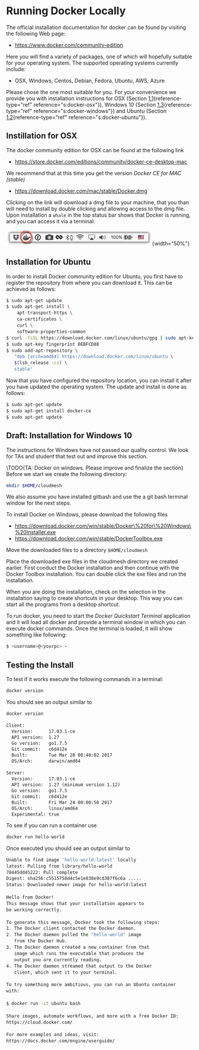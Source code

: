 Running Docker Locally
======================

The official installation documentation for docker can be found by
visiting the following Web page:

* <https://www.docker.com/community-edition>

Here you will find a variety of packages, one of which will hopefully
suitable for your operating system. The supported operating systems
currently include:

-   OSX, Windows, Centos, Debian, Fedora, Ubuntu, AWS, Azure

Please chose the one most suitable for you. For your convenience we
provide you with installation instructions for OSX
(Section [1.1](#s:docker-osx){reference-type="ref"
reference="s:docker-osx"}), Windows 10
(Section [1.3](#s:docker-windows){reference-type="ref"
reference="s:docker-windows"}) and Ubuntu
(Section [1.2](#s:docker-ubuntu){reference-type="ref"
reference="s:docker-ubuntu"}).

Instillation for OSX
--------------------

The docker community edition for OSX can be found at the following link

* <https://store.docker.com/editions/community/docker-ce-desktop-mac>

We recommend that at this time you get the version *Docker CE for MAC
(stable)*

* <https://download.docker.com/mac/stable/Docker.dmg>

Clicking on the link will download a dmg file to your machine, that you
than will need to install by double clicking and allowing access to the
dmg file. Upon installation a `whale` in the top status bar shows that
Docker is running, and you can access it via a terminal.

![Docker integrated in the menu bar on OSX](images/whale-in-menu-bar.png){width="50%"}

Installation for Ubuntu
-----------------------

In order to install Docker community edition for Ubuntu, you first have
to register the repository from where you can download it. This can be
achieved as follows:

``` {.bash language="bash"}
$ sudo apt-get update
$ sudo apt-get install \
    apt-transport-https \
    ca-certificates \
    curl \
    software-properties-common
$ curl -fsSL https://download.docker.com/linux/ubuntu/gpg | sudo apt-key add -
$ sudo apt-key fingerprint 0EBFCD88
$ sudo add-apt-repository \
   "deb [arch=amd64] https://download.docker.com/linux/ubuntu \
   $(lsb_release -cs) \
   stable"
```

Now that you have configured the repository location, you can install it
after you have updated the operating system. The update and install is
done as follows:

``` {.bash language="bash"}
$ sudo apt-get update
$ sudo apt-get install docker-ce
$ sudo apt-get update
```

Draft: Installation for Windows 10
----------------------------------

The instructions for Windows have not passed our quality control. We
look for TAs and student that test out and improve this section.

\TODO{TA: Docker on windows. Please improve and finalize the section}
Before we start we create the following directory:

```bash
mkdir $HOME/cloudmesh
```

We also assume you have installed gitbash and use the a git bash
terminal window for the next steps.

To install Docker on Windows, please download the following files

* <https://download.docker.com/win/stable/Docker\%20for\%20Windows\%20Installer.exe>
* <https://download.docker.com/win/stable/DockerToolbox.exe>

Move the downloaded files to a directory `$HOME/cloudmesh`

Place the downloaded exe files in the cloudmesh directory we created
earlier. First conduct the Docker installation and then continue with
the Docker Toolbox installation. You can double click the exe files and
run the installation.

When you are doing the installation, check on the selection in the
installation saying to create shortcuts in your desktop. This way you
can start all the programs from a desktop shortcut.

To run docker, you need to start the *Docker Quickstart Terminal*
application and it will load all docker and provide a terminal window in
which you can execute docker commands. Once the terminal is loaded, it
will show something like following:

``` {.bash language="bash"}
$ <username>@<yourpc> ~
```

Testing the Install
-------------------

To test if it works execute the following commands in a terminal:

``` {.bash language="bash"}
docker version
```

You should see an output similar to

    docker version

    Client:
      Version:      17.03.1-ce
      API version:  1.27
      Go version:   go1.7.5
      Git commit:   c6d412e
      Built:        Tue Mar 28 00:40:02 2017
      OS/Arch:      darwin/amd64

    Server:
      Version:      17.03.1-ce
      API version:  1.27 (minimum version 1.12)
      Go version:   go1.7.5
      Git commit:   c6d412e
      Built:        Fri Mar 24 00:00:50 2017
      OS/Arch:      linux/amd64
      Experimental: true

To see if you can run a container use

``` {.bash language="bash"}
docker run hello-world
```

Once executed you should see an output similar to

``` {.bash language="bash"}
Unable to find image 'hello-world:latest' locally
latest: Pulling from library/hello-world
78445dd45222: Pull complete 
Digest: sha256:c5515758d4c5e1e838e9cd307f6c6a .....
Status: Downloaded newer image for hello-world:latest

Hello from Docker!
This message shows that your installation appears to 
be working correctly.

To generate this message, Docker took the following steps:
1. The Docker client contacted the Docker daemon.
2. The Docker daemon pulled the "hello-world" image 
   from the Docker Hub.
3. The Docker daemon created a new container from that 
   image which runs the executable that produces the 
   output you are currently reading.
4. The Docker daemon streamed that output to the Docker 
   client, which sent it to your terminal.

To try something more ambitious, you can run an Ubuntu container 
with:

$ docker run -it ubuntu bash

Share images, automate workflows, and more with a free Docker ID:
https://cloud.docker.com/

For more examples and ideas, visit:
https://docs.docker.com/engine/userguide/
```
